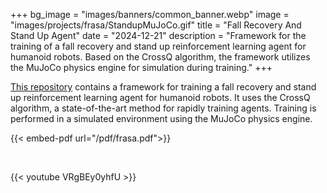 +++
bg_image = "images/banners/common_banner.webp"
image = "images/projects/frasa/StandupMuJoCo.gif"
title = "Fall Recovery And Stand Up Agent"
date = "2024-12-21"
description = "Framework for the training of a fall recovery and stand up reinforcement learning agent for humanoid robots. Based on the CrossQ algorithm, the framework utilizes the MuJoCo physics engine for simulation during training."
+++

<a href="https://github.com/Rhoban/frasa" target="_blank">This repository</a> contains a framework for training a fall recovery and stand up reinforcement learning agent for humanoid robots. It uses the CrossQ algorithm, a state-of-the-art method for rapidly training agents. Training is performed in a simulated environment using the MuJoCo physics engine.

{{< embed-pdf url="/pdf/frasa.pdf">}}

&nbsp;

{{< youtube VRgBEy0yhfU >}}

